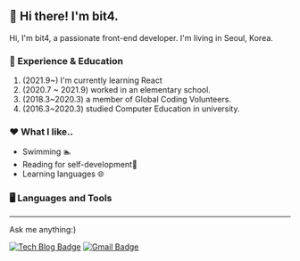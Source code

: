 ## 🙋 Hi there! I'm bit4.

Hi, I'm bit4, a passionate front-end developer. I'm living in Seoul, Korea. 

### 🎍 Experience & Education
1. (2021.9~) I'm currently learning React
2. (2020.7 ~ 2021.9) worked in an elementary school.
3. (2018.3~2020.3) a member of Global Coding Volunteers.
4. (2016.3~2020.3) studied Computer Education in university.

### ❤️ What I like.. 
* Swimming 🏊
* Reading for self-development📖
* Learning languages 🌐

### 🖥️ Languages and Tools
---

Ask me anything:)

[![Tech Blog Badge](http://img.shields.io/badge/-Tech%20blog-black?style=flat-square&logo=github&link=https://velog.io/@devbit4)](https://velog.io/@devbit4) [![Gmail Badge](https://img.shields.io/badge/Gmail-d14836?style=flat-square&logo=Gmail&logoColor=white&link=mailto:snugyun01@gmail.com)](mailto:devbit4gmail.com) 


